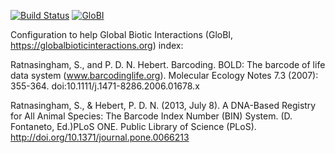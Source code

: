 [![Build Status](https://travis-ci.com/globalbioticinteractions/bold.svg)](https://travis-ci.com/globalbioticinteractions/bold) [![GloBI](http://api.globalbioticinteractions.org/interaction.svg?accordingTo=globi:globalbioticinteractions/bold)](http://globalbioticinteractions.org/?accordingTo=globi:globalbioticinteractions/bold)

Configuration to help Global Biotic Interactions (GloBI, https://globalbioticinteractions.org) index: 

Ratnasingham, S., and P. D. N. Hebert. Barcoding. BOLD: The barcode of life data system (www.barcodinglife.org). Molecular Ecology Notes 7.3 (2007): 355-364. doi:10.1111/j.1471-8286.2006.01678.x

Ratnasingham, S., & Hebert, P. D. N. (2013, July 8). A DNA-Based Registry for All Animal Species: The Barcode Index Number (BIN) System. (D. Fontaneto, Ed.)PLoS ONE. Public Library of Science (PLoS). http://doi.org/10.1371/journal.pone.0066213
